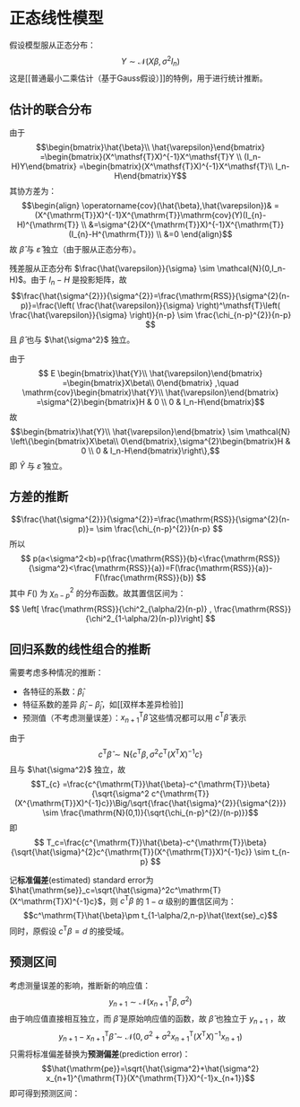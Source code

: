 # 正态线性模型

假设模型服从正态分布：
$$ Y \sim \mathcal{N}(X\beta,\sigma^2 I_n) $$
这是[[普通最小二乘估计（基于Gauss假设）]]的特例，用于进行统计推断。

## 估计的联合分布

由于
$$\begin{bmatrix}\hat{\beta}\\ \hat{\varepsilon}\end{bmatrix}
=\begin{bmatrix}(X^\mathsf{T}X)^{-1}X^\mathsf{T}Y \\ (I_n-H)Y\end{bmatrix}
=\begin{bmatrix}(X^\mathsf{T}X)^{-1}X^\mathsf{T}\\ I_n-H\end{bmatrix}Y$$
其协方差为：
$$\begin{align}
\operatorname{cov}(\hat{\beta},\hat{\varepsilon})& =(X^{\mathrm{T}}X)^{-1}X^{\mathrm{T}}\mathrm{cov}(Y)(I_{n}-H)^{\mathrm{T}} \\
&=\sigma^{2}(X^{\mathrm{T}}X)^{-1}X^{\mathrm{T}}(I_{n}-H^{\mathrm{T}}) \\
&=0
\end{align}$$
故 $\hat{\beta}$ 与 $\hat{\varepsilon}$ 独立（由于服从正态分布）。

残差服从正态分布 $\frac{\hat{\varepsilon}}{\sigma} \sim \mathcal{N}(0,I_n-H)$。由于 $I_n-H$ 是投影矩阵，故 
$$\frac{\hat{\sigma^{2}}}{\sigma^{2}}=\frac{\mathrm{RSS}}{\sigma^{2}(n-p)}=\frac{\left( \frac{\hat{\varepsilon}}{\sigma} \right)^\mathsf{T}\left( \frac{\hat{\varepsilon}}{\sigma} \right)}{n-p} \sim \frac{\chi_{n-p}^{2}}{n-p} $$
且 $\hat{\beta}$ 也与 $\hat{\sigma^2}$ 独立。

由于
$$
E \begin{bmatrix}\hat{Y}\\ \hat{\varepsilon}\end{bmatrix}
=\begin{bmatrix}X\beta\\ 0\end{bmatrix} ,\quad
\mathrm{cov}\begin{bmatrix}\hat{Y}\\ \hat{\varepsilon}\end{bmatrix}
=\sigma^{2}\begin{bmatrix}H & 0 \\ 0 & I_n-H\end{bmatrix}$$
故
$$\begin{bmatrix}\hat{Y}\\ \hat{\varepsilon}\end{bmatrix} \sim \mathcal{N} \left\{\begin{bmatrix}X\beta\\ 0\end{bmatrix},\sigma^{2}\begin{bmatrix}H & 0 \\ 0 & I_n-H\end{bmatrix}\right\},$$
即 $\hat{Y}$ 与 $\hat{\varepsilon}$ 独立。

## 方差的推断

$$\frac{\hat{\sigma^{2}}}{\sigma^{2}}=\frac{\mathrm{RSS}}{\sigma^{2}(n-p)}= \sim \frac{\chi_{n-p}^{2}}{n-p} $$
所以
$$ p(a<\sigma^2<b)=p(\frac{\mathrm{RSS}}{b}<\frac{\mathrm{RSS}}{\sigma^2}<\frac{\mathrm{RSS}}{a})=F(\frac{\mathrm{RSS}}{a})-F(\frac{\mathrm{RSS}}{b}) $$
其中 $F()$ 为 $\chi_{n-p}^2$ 的分布函数。故其置信区间为：
$$ \left[ \frac{\mathrm{RSS}}{\chi^2_{\alpha/2}(n-p)} , \frac{\mathrm{RSS}}{\chi^2_{1-\alpha/2}(n-p)}\right]  $$
## 回归系数的线性组合的推断

需要考虑多种情况的推断：
+ 各特征的系数：$\hat{\beta}_i$
+ 特征系数的差异 $\hat{\beta}_i-\hat{\beta}_j$，如[[双样本差异检验]]
+ 预测值（不考虑测量误差）：$x_{n+1}^\mathsf{T}\hat{\beta}$
这些情况都可以用 $c^\mathsf{T} \hat{\beta}$ 表示

由于
$$c^\mathrm{T}\hat{\beta}\sim\mathrm{N}\left\{c^\mathrm{T}\beta,\sigma^2c^\mathrm{T}(X^\mathrm{T}X)^{-1}c\right\}$$
且与 $\hat{\sigma^2}$ 独立，故
$$T_{c} =\frac{c^{\mathrm{T}}\hat{\beta}-c^{\mathrm{T}}\beta}{\sqrt{\sigma^2 c^{\mathrm{T}}(X^{\mathrm{T}}X)^{-1}c}}\Big/\sqrt{\frac{\hat{\sigma}^{2}}{\sigma^{2}}} \sim \frac{\mathrm{N}(0,1)}{\sqrt{\chi_{n-p}^{2}/(n-p)}}$$
即
$$ T_c=\frac{c^{\mathrm{T}}\hat{\beta}-c^{\mathrm{T}}\beta}{\sqrt{\hat{\sigma}^{2}c^{\mathrm{T}}(X^{\mathrm{T}}X)^{-1}c}} \sim t_{n-p} $$

记**标准偏差**(estimated) standard error为 $\hat{\mathrm{se}}_c=\sqrt{\hat{\sigma}^2c^\mathrm{T}(X^\mathrm{T}X)^{-1}c}$，则 $c^\mathsf{T}\beta$ 的 $1-\alpha$ 级别的置信区间为：
$$c^\mathrm{T}\hat{\beta}\pm t_{1-\alpha/2,n-p}\hat{\text{se}_c}$$ 同时，原假设 $c^\mathsf{T}\beta=d$ 的接受域。

## 预测区间

考虑测量误差的影响，推断新的响应值：
$$ y_{n+1} \sim \mathcal{N}(x_{n+1}^\mathsf{T}\beta, \sigma^2) $$
由于响应值直接相互独立，而 $\hat{\beta}$ 是原始响应值的函数，故 $\hat{\beta}$ 也独立于 $y_{n+1}$ ，故
$$ y_{n+1}-x_{n+1}^\mathsf{T}\hat{\beta} \sim \mathcal{N}(0,\sigma^2+\sigma^2 x_{n+1}^{\mathrm{T}}(X^{\mathrm{T}}X)^{-1}x_{n+1}) $$
只需将标准偏差替换为**预测偏差**(prediction error)：
$$\hat{\mathrm{pe}}=\sqrt{\hat{\sigma^2}+\hat{\sigma^2} x_{n+1}^{\mathrm{T}}(X^{\mathrm{T}}X)^{-1}x_{n+1}}$$
即可得到预测区间：


